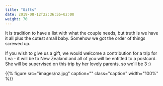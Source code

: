 ```yaml
---
title: "Gifts"
date: 2019-08-12T22:36:55+02:00
weight: 70
---
```


It is tradition to have a list with what the couple needs, but truth is we have
it all plus the cutest small baby. Somehow we got the order of things screwed
up.

If you wish to give us a gift, we would welcome a contribution for a trip for
Lea - it will be to New Zealand and all of you will be entitled to a postcard.
She will be supervised on this trip by her lovely parents, so we'll be 3 :)

{{% figure src="images/nz.jpg"
      caption=""
      class="caption"
      width="100%"
%}}

